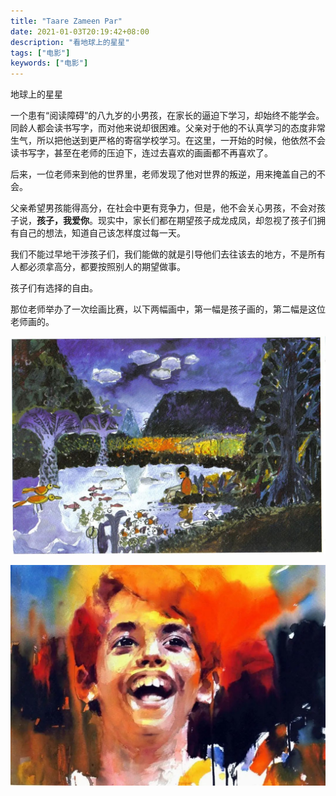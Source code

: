 ```yaml
---
title: "Taare Zameen Par"
date: 2021-01-03T20:19:42+08:00
description: "看地球上的星星"
tags: ["电影"]
keywords: ["电影"]
---
```


地球上的星星

一个患有“阅读障碍”的八九岁的小男孩，在家长的逼迫下学习，却始终不能学会。同龄人都会读书写字，而对他来说却很困难。父亲对于他的不认真学习的态度非常生气，所以把他送到更严格的寄宿学校学习。在这里，一开始的时候，他依然不会读书写字，甚至在老师的压迫下，连过去喜欢的画画都不再喜欢了。

后来，一位老师来到他的世界里，老师发现了他对世界的叛逆，用来掩盖自己的不会。

父亲希望男孩能得高分，在社会中更有竞争力，但是，他不会关心男孩，不会对孩子说，**孩子，我爱你**。现实中，家长们都在期望孩子成龙成凤，却忽视了孩子们拥有自己的想法，知道自己该怎样度过每一天。

我们不能过早地干涉孩子们，我们能做的就是引导他们去往该去的地方，不是所有人都必须拿高分，都要按照别人的期望做事。

孩子们有选择的自由。

那位老师举办了一次绘画比赛，以下两幅画中，第一幅是孩子画的，第二幅是这位老师画的。

![like-stars-on-earth-0.png](/images/films/like-stars-on-earth-0.jpeg)

![like-stars-on-earth-1.png](/images/films/like-stars-on-earth-1.jpeg)
